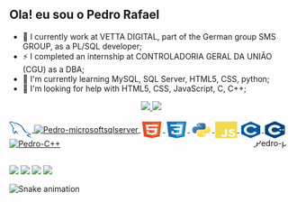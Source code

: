 ## Ola! eu sou o Pedro Rafael

<!--
**pedr0o7/pedr0o7** is a ✨ _special_ ✨ repository because its `README.md` (this file) appears on your GitHub profile.

Here are some ideas to get you started:

- 🔭 I’m currently working on ...
- 🌱 I’m currently learning ...
- 👯 I’m looking to collaborate on ...
- 🤔 I’m looking for help with ...
- 💬 Ask me about ...
- 📫 How to reach me: ...
- 😄 Pronouns: ...
- ⚡ Fun fact: ...
-->
- 🔭 I currently work at VETTA DIGITAL, part of the German group SMS GROUP, as a PL/SQL developer;
- ⚡ I completed an internship at CONTROLADORIA GERAL DA UNIÃO (CGU) as a DBA;
- 🌱 I'm currently learning MySQL, SQL Server, HTML5, CSS, python;
- 🤔 I'm looking for help with HTML5, CSS, JavaScript, C, C++;


<div align="center">
  <a href="https://github.com/pedr0o7">
  <img height="180em" src="https://github-readme-stats.vercel.app/api?username=Pedr0o7&show_icons=true&theme=github_dark&include_all_commits=true&count_private=true"/>
  <img height="180em" src="https://github-readme-stats.vercel.app/api/top-langs/?username=Pedr0o7&layout=compact&langs_count=7&theme=github_dark"/>
</div>
  
  
<div style="display: inline_block"><br>
  <img align="center" alt="Pedro-mysql" height="30" width="40" src="https://raw.githubusercontent.com/devicons/devicon/master/icons/mysql/mysql-original.svg">
  <img align="center" alt="Pedro-microsoftsqlserver" height="30" width="30" src="https://cdn.jsdelivr.net/gh/devicons/devicon/icons/microsoftsqlserver/microsoftsqlserver-plain.svg">
  <img align="center" alt="Pedro-HTML" height="30" width="40" src="https://raw.githubusercontent.com/devicons/devicon/master/icons/html5/html5-original.svg">
  <img align="center" alt="Pedro-CSS" height="30" width="40" src="https://raw.githubusercontent.com/devicons/devicon/master/icons/css3/css3-original.svg">
  <img align="center" alt="Pedro-Python" height="30" width="40" src="https://raw.githubusercontent.com/devicons/devicon/master/icons/python/python-original.svg">
  <img align="center" alt="Pedro-JavaScript" height="30" width="40" src="https://raw.githubusercontent.com/devicons/devicon/master/icons/javascript/javascript-plain.svg">
  <img align="center" alt="Pedro-C" height="30" width="40" src="https://raw.githubusercontent.com/devicons/devicon/master/icons/c/c-plain.svg">
  <img align="center" alt="Pedro-C++" height="30" width="40" src="https://raw.githubusercontent.com/devicons/devicon/master/icons/cplusplus/cplusplus-plain.svg">
  <img align="center" alt="Pedro-C++" height="30" width="40" src="https://cdn.jsdelivr.net/gh/devicons/devicon/icons/oracle/oracle-original.svg">

  <img align="right" alt="Pedro-pic" height="150" style="border-radius:50px;" src="https://cdn.discordapp.com/attachments/658318255231860736/953082084824584282/Dollify-959ca7cd-fed9-445a-8f23-534f24dee74c-0_1_1.png">
</div> 
  
   
  ##
 
<div> 
  <a href="https://www.instagram.com/pedro_rff/" target="_blank"><img src="https://img.shields.io/badge/-Instagram-%23E4405F?style=for-the-badge&logo=instagram&logoColor=white" target="_blank"></a>
 	<a href="https://www.twitch.tv/pedrinh0o7" target="_blank"><img src="https://img.shields.io/badge/Twitch-9146FF?style=for-the-badge&logo=twitch&logoColor=white" target="_blank"></a>
  <a href = "mailto:pedrorafaelfaria5@gmail.com"><img src="https://img.shields.io/badge/-Gmail-%23333?style=for-the-badge&logo=gmail&logoColor=white" target="_blank"></a>
  <a href="https://www.linkedin.com/in/pedro-rafael-faria-ferreira/" target="_blank"><img src="https://img.shields.io/badge/-LinkedIn-%230077B5?style=for-the-badge&logo=linkedin&logoColor=white" target="_blank"></a>  
</div>
  
  
![Snake animation](https://github.com/Pedr0o7/pedr0o7/blob/output/github-contribution-grid-snake.svg)
 

  
